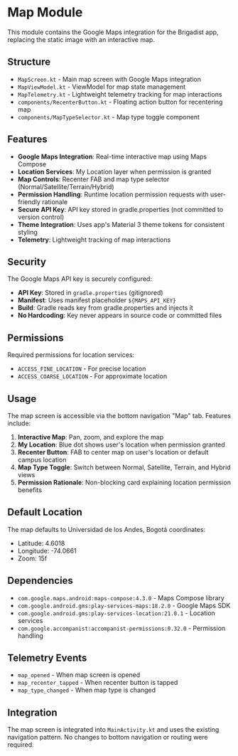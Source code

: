 # Map Module

This module contains the Google Maps integration for the Brigadist app, replacing the static image with an interactive map.

## Structure

- `MapScreen.kt` - Main map screen with Google Maps integration
- `MapViewModel.kt` - ViewModel for map state management
- `MapTelemetry.kt` - Lightweight telemetry tracking for map interactions
- `components/RecenterButton.kt` - Floating action button for recentering map
- `components/MapTypeSelector.kt` - Map type toggle component

## Features

- **Google Maps Integration**: Real-time interactive map using Maps Compose
- **Location Services**: My Location layer when permission is granted
- **Map Controls**: Recenter FAB and map type selector (Normal/Satellite/Terrain/Hybrid)
- **Permission Handling**: Runtime location permission requests with user-friendly rationale
- **Secure API Key**: API key stored in gradle.properties (not committed to version control)
- **Theme Integration**: Uses app's Material 3 theme tokens for consistent styling
- **Telemetry**: Lightweight tracking of map interactions

## Security

The Google Maps API key is securely configured:

- **API Key**: Stored in `gradle.properties` (gitignored)
- **Manifest**: Uses manifest placeholder `${MAPS_API_KEY}`
- **Build**: Gradle reads key from gradle.properties and injects it
- **No Hardcoding**: Key never appears in source code or committed files

## Permissions

Required permissions for location services:

- `ACCESS_FINE_LOCATION` - For precise location
- `ACCESS_COARSE_LOCATION` - For approximate location

## Usage

The map screen is accessible via the bottom navigation "Map" tab. Features include:

1. **Interactive Map**: Pan, zoom, and explore the map
2. **My Location**: Blue dot shows user's location when permission granted
3. **Recenter Button**: FAB to center map on user's location or default campus location
4. **Map Type Toggle**: Switch between Normal, Satellite, Terrain, and Hybrid views
5. **Permission Rationale**: Non-blocking card explaining location permission benefits

## Default Location

The map defaults to Universidad de los Andes, Bogotá coordinates:
- Latitude: 4.6018
- Longitude: -74.0661
- Zoom: 15f

## Dependencies

- `com.google.maps.android:maps-compose:4.3.0` - Maps Compose library
- `com.google.android.gms:play-services-maps:18.2.0` - Google Maps SDK
- `com.google.android.gms:play-services-location:21.0.1` - Location services
- `com.google.accompanist:accompanist-permissions:0.32.0` - Permission handling

## Telemetry Events

- `map_opened` - When map screen is opened
- `map_recenter_tapped` - When recenter button is tapped
- `map_type_changed` - When map type is changed

## Integration

The map screen is integrated into `MainActivity.kt` and uses the existing navigation pattern. No changes to bottom navigation or routing were required.
